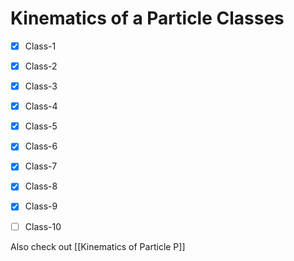 # Kinematics of a Particle Classes
- [x] Class-1
- [x] Class-2
- [x] Class-3
- [x] Class-4
- [x] Class-5
- [x] Class-6
- [x] Class-7
- [x] Class-8
- [x] Class-9
- [ ] Class-10



Also check out [[Kinematics of Particle P]]